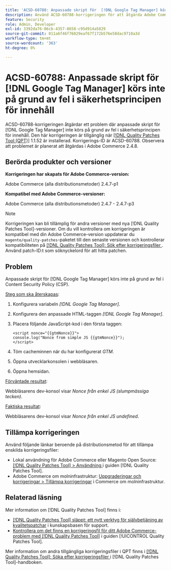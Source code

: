```yaml
---
title: 'ACSD-60788: Anpassade skript för  [!DNL Google Tag Manager] kördes inte på grund av CSP-fel'
description: Använd ACSD-60788-korrigeringen för att åtgärda Adobe Commerce-problemet där anpassade skript för  [!DNL Google Tag Manager]  inte körs på grund av fel i Content Security Policy (CSP).
feature: Security
role: Admin, Developer
exl-id: 3392da76-86cb-4357-8658-c95d914a5829
source-git-commit: 011a6f46f76029eaf67f172b576e58dac9710a3d
workflow-type: tm+mt
source-wordcount: '363'
ht-degree: 0%

---
```


# ACSD-60788: Anpassade skript för [!DNL Google Tag Manager] körs inte på grund av fel i säkerhetsprincipen för innehåll

ACSD-60788-korrigeringen åtgärdar ett problem där anpassade skript för [!DNL Google Tag Manager] inte körs på grund av fel i säkerhetsprincipen för innehåll. Den här korrigeringen är tillgänglig när [[!DNL Quality Patches Tool (QPT)]](https://experienceleague.adobe.com/en/docs/commerce-operations/tools/quality-patches-tool/quality-patches-tool-to-self-serve-quality-patches) 1.1.52 är installerad. Korrigerings-ID är ACSD-60788. Observera att problemet är planerat att åtgärdas i Adobe Commerce 2.4.8.

## Berörda produkter och versioner

**Korrigeringen har skapats för Adobe Commerce-version:**

Adobe Commerce (alla distributionsmetoder) 2.4.7-p1

**Kompatibel med Adobe Commerce-versioner:**

Adobe Commerce (alla distributionsmetoder) 2.4.7 - 2.4.7-p3

>[!NOTE]
>
>Korrigeringen kan bli tillämplig för andra versioner med nya [!DNL Quality Patches Tool]-versioner. Om du vill kontrollera om korrigeringen är kompatibel med din Adobe Commerce-version uppdaterar du `magento/quality-patches`-paketet till den senaste versionen och kontrollerar kompatibiliteten på [[!DNL Quality Patches Tool]: Sök efter korrigeringsfiler ](https://experienceleague.adobe.com/tools/commerce-quality-patches/index.html). Använd patch-ID:t som söknyckelord för att hitta patchen.

## Problem

Anpassade skript för [!DNL Google Tag Manager] körs inte på grund av fel i Content Security Policy (CSP).

<u>Steg som ska återskapas</u>:

1. Konfigurera variabeln *[!DNL Google Tag Manager]*.
1. Konfigurera den anpassade HTML-taggen *[!DNL Google Tag Manager]*.
1. Placera följande JavaScript-kod i den första taggen:

   ```
   <script nonce="{{gtmNonce}}">
   console.log("Nonce from simple JS {{gtmNonce}}");
   </script>
   ```

1. Töm cacheminnen när du har konfigurerat *GTM*.
1. Öppna utvecklarkonsolen i webbläsaren.
1. Öppna hemsidan.

<u>Förväntade resultat</u>:

Webbläsarens dev-konsol visar *Nonce från enkel JS (slumpmässiga tecken)*.

<u>Faktiska resultat</u>:

Webbläsarens dev-konsol visar *Nonce från enkel JS undefined*.

## Tillämpa korrigeringen

Använd följande länkar beroende på distributionsmetod för att tillämpa enskilda korrigeringsfiler:

* Lokal användning för Adobe Commerce eller Magento Open Source: [[!DNL Quality Patches Tool] > Användning ](/help/tools/quality-patches-tool/usage.md) i guiden [!DNL Quality Patches Tool].
* Adobe Commerce om molninfrastruktur: [Uppgraderingar och korrigeringar > Tillämpa korrigeringar](https://experienceleague.adobe.com/docs/commerce-cloud-service/user-guide/develop/upgrade/apply-patches.html) i Commerce om molninfrastruktur.

## Relaterad läsning

Mer information om [!DNL Quality Patches Tool] finns i:

* [[!DNL Quality Patches Tool] släppt: ett nytt verktyg för självbetjäning av kvalitetspatchar](https://experienceleague.adobe.com/en/docs/commerce-operations/tools/quality-patches-tool/quality-patches-tool-to-self-serve-quality-patches) i kunskapsbasen för support.
* [Kontrollera om det finns en korrigeringsfil för ditt Adobe Commerce-problem med  [!DNL Quality Patches Tool]](/help/tools/quality-patches-tool/patches-available-in-qpt/check-patch-for-magento-issue-with-magento-quality-patches.md) i guiden [!UICONTROL Quality Patches Tool].


Mer information om andra tillgängliga korrigeringsfiler i QPT finns i [[!DNL Quality Patches Tool]: Söka efter korrigeringsfiler ](https://experienceleague.adobe.com/tools/commerce-quality-patches/index.html) i [!DNL Quality Patches Tool]-handboken.
